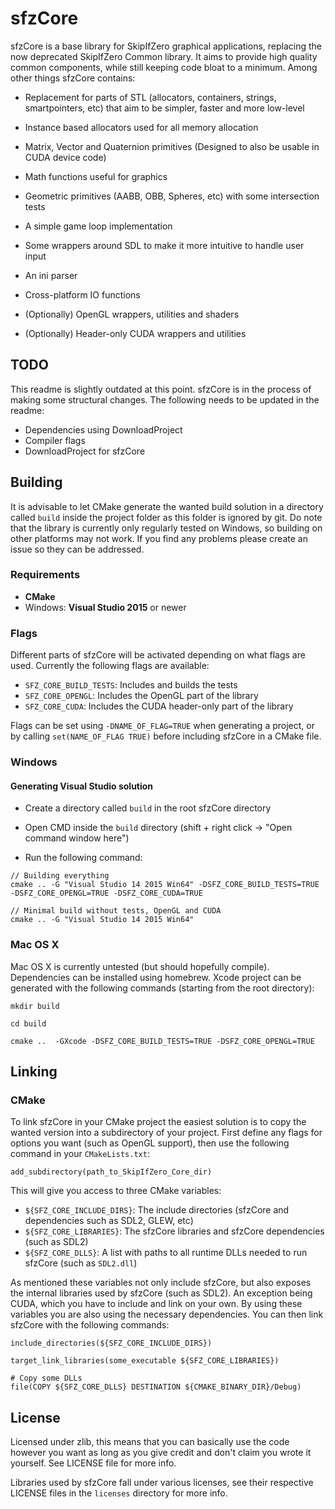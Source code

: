 # sfzCore

sfzCore is a base library for SkipIfZero graphical applications, replacing the now deprecated SkipIfZero Common library. It aims to provide high quality common components, while still keeping code bloat to a minimum. Among other things sfzCore contains:

* Replacement for parts of STL (allocators, containers, strings, smartpointers, etc) that aim to be simpler, faster and more low-level

* Instance based allocators used for all memory allocation

* Matrix, Vector and Quaternion primitives (Designed to also be usable in CUDA device code)

* Math functions useful for graphics

* Geometric primitives (AABB, OBB, Spheres, etc) with some intersection tests

* A simple game loop implementation

* Some wrappers around SDL to make it more intuitive to handle user input

* An ini parser

* Cross-platform IO functions

* (Optionally) OpenGL wrappers, utilities and shaders

* (Optionally) Header-only CUDA wrappers and utilities

## TODO

This readme is slightly outdated at this point. sfzCore is in the process of making some structural changes. The following needs to be updated in the readme:

* Dependencies using DownloadProject
* Compiler flags
* DownloadProject for sfzCore

## Building

It is advisable to let CMake generate the wanted build solution in a directory called `build` inside the project folder as this folder is ignored by git. Do note that the library is currently only regularly tested on Windows, so building on other platforms may not work. If you find any problems please create an issue so they can be addressed.

### Requirements
- __CMake__
- Windows: __Visual Studio 2015__ or newer

### Flags

Different parts of sfzCore will be activated depending on what flags are used. Currently the following flags are available:

* `SFZ_CORE_BUILD_TESTS`: Includes and builds the tests
* `SFZ_CORE_OPENGL`: Includes the OpenGL part of the library
* `SFZ_CORE_CUDA`: Includes the CUDA header-only part of the library

Flags can be set using `-DNAME_OF_FLAG=TRUE` when generating a project, or by calling `set(NAME_OF_FLAG TRUE)` before including sfzCore in a CMake file.

### Windows

#### Generating Visual Studio solution

* Create a directory called `build` in the root sfzCore directory

* Open CMD inside the `build` directory (shift + right click -> "Open command window here")

* Run the following command:

~~~
// Building everything
cmake .. -G "Visual Studio 14 2015 Win64" -DSFZ_CORE_BUILD_TESTS=TRUE -DSFZ_CORE_OPENGL=TRUE -DSFZ_CORE_CUDA=TRUE

// Minimal build without tests, OpenGL and CUDA
cmake .. -G "Visual Studio 14 2015 Win64"
~~~

### Mac OS X

Mac OS X is currently untested (but should hopefully compile). Dependencies can be installed using homebrew. Xcode project can be generated with the following commands (starting from the root directory):

	mkdir build

	cd build

	cmake ..  -GXcode -DSFZ_CORE_BUILD_TESTS=TRUE -DSFZ_CORE_OPENGL=TRUE

## Linking

### CMake
To link sfzCore in your CMake project the easiest solution is to copy the wanted version into a subdirectory of your project. First define any flags for options you want (such as OpenGL support), then use the following command in your `CMakeLists.txt`:

	add_subdirectory(path_to_SkipIfZero_Core_dir)

This will give you access to three CMake variables:

* `${SFZ_CORE_INCLUDE_DIRS}`: The include directories (sfzCore and dependencies such as SDL2, GLEW, etc)
* `${SFZ_CORE_LIBRARIES}`: The sfzCore libraries and sfzCore dependencies (such as SDL2)
* `${SFZ_CORE_DLLS}`: A list with paths to all runtime DLLs needed to run sfzCore (such as `SDL2.dll`)

As mentioned these variables not only include sfzCore, but also exposes the internal libraries used by sfzCore (such as SDL2). An exception being CUDA, which you have to include and link on your own. By using these variables you are also using the necessary dependencies. You can then link sfzCore with the following commands:

	include_directories(${SFZ_CORE_INCLUDE_DIRS})

	target_link_libraries(some_executable ${SFZ_CORE_LIBRARIES})

	# Copy some DLLs
	file(COPY ${SFZ_CORE_DLLS} DESTINATION ${CMAKE_BINARY_DIR}/Debug)

## License
Licensed under zlib, this means that you can basically use the code however you want as long as you give credit and don't claim you wrote it yourself. See LICENSE file for more info.

Libraries used by sfzCore fall under various licenses, see their respective LICENSE files in the `licenses` directory for more info.
